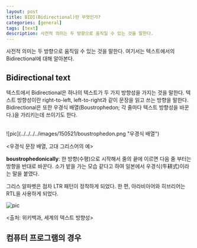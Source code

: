 ```yaml
---
layout: post
title: BIDI(Bidirectional)란 무엇인가?
categories: [general]
tags: [text]
description: 사전적 의미는 두 방향으로 움직일 수 있는 것을 말한다.
---
```


사전적 의미는 두 방향으로 움직일 수 있는 것을 말한다. 여기서는 텍스트에서의 Bidirectional에 대해 알아본다.

## Bidirectional text
텍스트에서 Bidirectional은 하나의 텍스트가 두 가지 방향성을 가지는 것을 말한다. 텍스트 방향성이란 right-to-left, left-to-right과 같이 문장을 읽고 쓰는 방향을 말한다. Bidirectional은 또한 우경식 배열(Boustrophedon; 각 줄마다 텍스트 방향성을 바꾼다.)을 가리키는데 쓰이기도 한다.

<br />
![pic](../../../../images/150521/boustrophedon.png "우경식 배열")

<우경식 문장 배열, 고대 그리스어의 예>

__boustrophedonically__: 한 방향(수평)으로 시작해서 줄의 끝에 이르면 다음 줄 부터는 방향을 반대로 바꾼다. 소가 밭을 가는 모습 같다고 하여 일본에서 우경식(牛耕式)이라는 말을 붙였다.

그리스 알파벳은 점차 LTR 패턴이 정착하게 되었다. 한 편, 아라비아어와 히브리어는 RTL을 사용하게 되었다.

![pic](http://upload.wikimedia.org/wikipedia/commons/thumb/4/47/Writing_directions_of_the_world.svg/800px-Writing_directions_of_the_world.svg.png "Wikipedia")

<출처: 위키백과, 세계의 텍스트 방향성>

## 컴퓨터 프로그램의 경우
